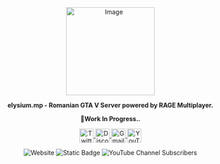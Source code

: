 <div align="center">
  <img src="https://i.imgur.com/aJkAQ5S.png" alt="Image" width="200" height="200" />
</div>
<p align="center"><b>elysium.mp - Romanian GTA V Server powered by RAGE Multiplayer.</b></p>
<p align="center"><b>🚧Work In Progress..</b></p>

<p align="center">
   <a href="https://www.instagram.com/elysium-mp/" target="_blank">
      <img src="https://github.com/LeonardSSH/LeonardSSH/blob/master/instagram.svg" alt="Twitter" width="32" align="center">
   </a>
   <a href="https://elysium.mp/discord/" target="_blank" rel="nofollow">
      <img src="https://github.com/LeonardSSH/LeonardSSH/blob/master/discord.svg" alt="Discord" width="32" align="center">
   </a>
   <a href="mailto:contact@elysium.mp" target="_blank" rel="nofollow">
      <img src="https://github.com/LeonardSSH/LeonardSSH/blob/master/gmail.svg" alt="Gmail" width="32" align="center">
   </a>
   <a href="https://www.youtube.com/elysium-mp" target="_blank" rel="nofollow">
      <img src="https://github.com/LeonardSSH/LeonardSSH/blob/master/youtube.svg" alt="YouTube" width="32" align="center">
   </a>
</p>

<div align="center"
  <img alt="Website" src="https://img.shields.io/website?url=https%3A%2F%2Felysium.mp%2F">
<img alt="Website" src="https://img.shields.io/website?url=https%3A%2F%2Felysium.mp%2F">
<img alt="Static Badge" src="https://img.shields.io/badge/build-success-blue?label=current%20elysium%20build">
<img alt="YouTube Channel Subscribers" src="https://img.shields.io/youtube/channel/subscribers/UCehQuaY14DVapVKDXXsfqLg">

</div>

